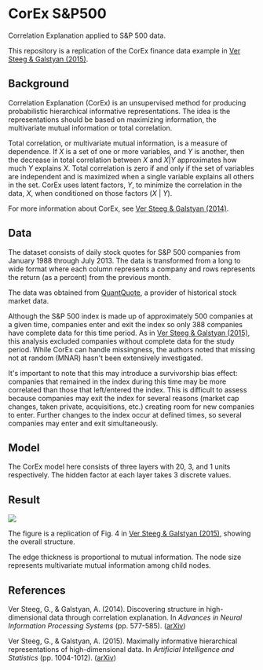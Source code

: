 # CorEx S&P500

Correlation Explanation applied to S&P 500 data.

This repository is a replication of the CorEx finance data example in [Ver Steeg & Galstyan (2015)](#References).

## Background

Correlation Explanation (CorEx) is an unsupervised method for producing probabilistic hierarchical informative representations. The idea is the representations should be based on maximizing information, the multivariate mutual information or total correlation.

Total correlation, or multivariate mutual information, is a measure of dependence. If _X_ is a set of one or more variables, and _Y_ is another, then the decrease in total correlation between _X_ and _X_|_Y_ approximates how much _Y_ explains _X_. Total correlation is zero if and only if the set of variables are independent and is maximized when a single variable explains all others in the set. CorEx uses latent factors, _Y_, to minimize the correlation in the data, _X_, when conditioned on those factors (_X_ | _Y_). 

For more information about CorEx, see [Ver Steeg & Galstyan (2014)](#References).

## Data

The dataset consists of daily stock quotes for S&P 500 companies from January 1988 through July 2013. The data is transformed from a long to wide format where each column represents a company and rows represents the return (as a percent) from the previous month. 

The data was obtained from [QuantQuote](https://quantquote.com), a provider of historical stock market data.

Although the S&P 500 index is made up of approximately 500 companies at a given time, companies enter and exit the index so only 388 companies have complete data for this time period. As in [Ver Steeg & Galstyan (2015)](#References), this analysis excluded companies without complete data for the study period. While CorEx can handle missingness, the authors noted that missing not at random (MNAR) hasn't been extensively investigated.

It's important to note that this may introduce a survivorship bias effect: companies that remained in the index during this time may be more correlated than those that left/entered the index. This is difficult to assess because companies may exit the index for several reasons (market cap changes, taken private, acquisitions, etc.) creating room for new companies to enter. Further changes to the index occur at defined times, so several companies may enter and exit simultaneously.

## Model

The CorEx model here consists of three layers with 20, 3, and 1 units respectively. The hidden factor at each layer takes 3 discrete values.

## Result

![](tree_sfdp_w_splines.png)

The figure is a replication of Fig. 4 in [Ver Steeg & Galstyan (2015)](#References), showing the overall structure.

The edge thickness is proportional to mutual information. The node size represents multivariate mutual information among child nodes.

## References

Ver Steeg, G., & Galstyan, A. (2014). Discovering structure in high-dimensional data through correlation explanation. In _Advances in Neural Information Processing Systems_ (pp. 577-585). ([arXiv](https://arxiv.org/abs/1406.1222))

Ver Steeg, G., & Galstyan, A. (2015). Maximally informative hierarchical representations of high-dimensional data. In _Artificial Intelligence and Statistics_ (pp. 1004-1012). ([arXiv](https://arxiv.org/abs/1410.7404v2))
